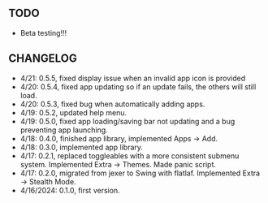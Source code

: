 ## TODO
- Beta testing!!!

## CHANGELOG
- 4/21: 0.5.5, fixed display issue when an invalid app icon is provided
- 4/20: 0.5.4, fixed app updating so if an update fails, the others will still load.
- 4/20: 0.5.3, fixed bug when automatically adding apps.
- 4/19: 0.5.2, updated help menu.
- 4/19: 0.5.0, fixed app loading/saving bar not updating and a bug preventing app launching.
- 4/18: 0.4.0, finished app library, implemented Apps -> Add.
- 4/18: 0.3.0, implemented app library.
- 4/17: 0.2.1, replaced toggleables with a more consistent submenu system. Implemented Extra -> Themes. Made panic script.
- 4/17: 0.2.0, migrated from jexer to Swing with flatlaf. Implemented Extra -> Stealth Mode.
- 4/16/2024: 0.1.0, first version.